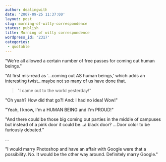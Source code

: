 ```yaml
---
author: dealingwith
date: '2007-09-25 11:37:00'
layout: post
slug: morning-of-witty-correspondence
status: publish
title: Morning of witty correspondence
wordpress_id: '2317'
categories:
 - quotable
---
```


"We're all allowed a certain number of free passes for coming out human
beings."

"At first mis-read as '...coming out AS human beings,' which adds an
interesting twist...maybe not so many of us have done that.

> "I came out to the world yesterday!"

"Oh yeah? How did that go?! And: I had no idea! Wow!"

"Yeah, I know, I'm a HUMAN BEING and I'm PROUD!"

"And there could be those big coming out parties in the middle of campuses but
instead of a pink door it could be...a black door? ...Door color to be
furiously debated."

...

"I would marry Photoshop and have an affair with Google were that a
possibility. No. It would be the other way around. Definitely marry Google."

